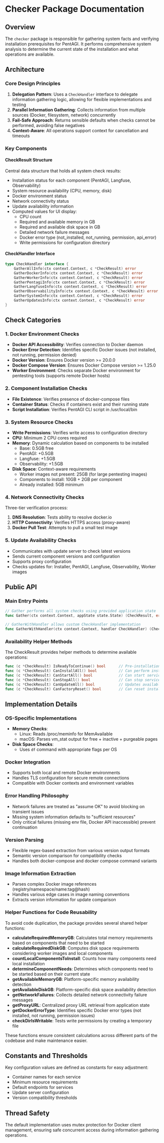 # Checker Package Documentation

## Overview

The `checker` package is responsible for gathering system facts and verifying installation prerequisites for PentAGI. It performs comprehensive system analysis to determine the current state of the installation and what operations are available.

## Architecture

### Core Design Principles

1. **Delegation Pattern**: Uses a `CheckHandler` interface to delegate information gathering logic, allowing for flexible implementations and testing
2. **Parallel Information Gathering**: Collects information from multiple sources (Docker, filesystem, network) concurrently
3. **Fail-Safe Approach**: Returns sensible defaults when checks cannot be performed, avoiding false negatives
4. **Context-Aware**: All operations support context for cancellation and timeouts

### Key Components

#### CheckResult Structure
Central data structure that holds all system check results:
- Installation status for each component (PentAGI, Langfuse, Observability)
- System resource availability (CPU, memory, disk)
- Docker environment status
- Network connectivity status
- Update availability information
- Computed values for UI display:
  - CPU count
  - Required and available memory in GB
  - Required and available disk space in GB
  - Detailed network failure messages
  - Docker error type (not_installed, not_running, permission, api_error)
  - Write permissions for configuration directory

#### CheckHandler Interface
```go
type CheckHandler interface {
    GatherAllInfo(ctx context.Context, c *CheckResult) error
    GatherDockerInfo(ctx context.Context, c *CheckResult) error
    GatherWorkerInfo(ctx context.Context, c *CheckResult) error
    GatherPentagiInfo(ctx context.Context, c *CheckResult) error
    GatherLangfuseInfo(ctx context.Context, c *CheckResult) error
    GatherObservabilityInfo(ctx context.Context, c *CheckResult) error
    GatherSystemInfo(ctx context.Context, c *CheckResult) error
    GatherUpdatesInfo(ctx context.Context, c *CheckResult) error
}
```

## Check Categories

### 1. Docker Environment Checks
- **Docker API Accessibility**: Verifies connection to Docker daemon
- **Docker Error Detection**: Identifies specific Docker issues (not installed, not running, permission denied)
- **Docker Version**: Ensures Docker version >= 20.0.0
- **Docker Compose Version**: Ensures Docker Compose version >= 1.25.0
- **Worker Environment**: Checks separate Docker environment for pentesting tools (supports remote Docker hosts)

### 2. Component Installation Checks
- **File Existence**: Verifies presence of docker-compose files
- **Container Status**: Checks if containers exist and their running state
- **Script Installation**: Verifies PentAGI CLI script in /usr/local/bin

### 3. System Resource Checks
- **Write Permissions**: Verifies write access to configuration directory
- **CPU**: Minimum 2 CPU cores required
- **Memory**: Dynamic calculation based on components to be installed
  - Base: 0.5GB free
  - PentAGI: +0.5GB
  - Langfuse: +1.5GB
  - Observability: +1.5GB
- **Disk Space**: Context-aware requirements
  - Worker images not present: 25GB (for large pentesting images)
  - Components to install: 10GB + 2GB per component
  - Already installed: 5GB minimum

### 4. Network Connectivity Checks
Three-tier verification process:
1. **DNS Resolution**: Tests ability to resolve docker.io
2. **HTTP Connectivity**: Verifies HTTPS access (proxy-aware)
3. **Docker Pull Test**: Attempts to pull a small test image

### 5. Update Availability Checks
- Communicates with update server to check latest versions
- Sends current component versions and configuration
- Supports proxy configuration
- Checks updates for: Installer, PentAGI, Langfuse, Observability, Worker images

## Public API

### Main Entry Points
```go
// Gather performs all system checks using provided application state
func Gather(ctx context.Context, appState state.State) (CheckResult, error)

// GatherWithHandler allows custom CheckHandler implementation
func GatherWithHandler(ctx context.Context, handler CheckHandler) (CheckResult, error)
```

### Availability Helper Methods
The CheckResult provides helper methods to determine available operations:
```go
func (c *CheckResult) IsReadyToContinue() bool      // Pre-installation checks passed
func (c *CheckResult) CanInstallAll() bool          // Can perform installation
func (c *CheckResult) CanStartAll() bool            // Can start services
func (c *CheckResult) CanStopAll() bool             // Can stop services
func (c *CheckResult) CanUpdateAll() bool           // Updates available
func (c *CheckResult) CanFactoryReset() bool        // Can reset installation
```

## Implementation Details

### OS-Specific Implementations
- **Memory Checks**:
  - Linux: Reads /proc/meminfo for MemAvailable
  - macOS: Parses vm_stat output for free + inactive + purgeable pages
- **Disk Space Checks**:
  - Uses `df` command with appropriate flags per OS

### Docker Integration
- Supports both local and remote Docker environments
- Handles TLS configuration for secure remote connections
- Compatible with Docker contexts and environment variables

### Error Handling Philosophy
- Network failures are treated as "assume OK" to avoid blocking on transient issues
- Missing system information defaults to "sufficient resources"
- Only critical failures (missing env file, Docker API inaccessible) prevent continuation

### Version Parsing
- Flexible regex-based extraction from various version output formats
- Semantic version comparison for compatibility checks
- Handles both docker-compose and docker compose command variants

### Image Information Extraction
- Parses complex Docker image references (registry/namespace/name:tag@hash)
- Handles various edge cases in image naming conventions
- Extracts version information for update comparison

### Helper Functions for Code Reusability
To avoid code duplication, the package provides several shared helper functions:

- **calculateRequiredMemoryGB**: Calculates total memory requirements based on components that need to be started
- **calculateRequiredDiskGB**: Computes disk space requirements considering worker images and local components
- **countLocalComponentsToInstall**: Counts how many components need local installation
- **determineComponentNeeds**: Determines which components need to be started based on their current state
- **getAvailableMemoryGB**: Platform-specific memory availability detection
- **getAvailableDiskGB**: Platform-specific disk space availability detection
- **getNetworkFailures**: Collects detailed network connectivity failure messages
- **getProxyURL**: Centralized proxy URL retrieval from application state
- **getDockerErrorType**: Identifies specific Docker error types (not installed, not running, permission issues)
- **checkDirIsWritable**: Tests write permissions by creating a temporary file

These functions ensure consistent calculations across different parts of the codebase and make maintenance easier.

## Constants and Thresholds

Key configuration values are defined as constants for easy adjustment:
- Container names for each service
- Minimum resource requirements
- Default endpoints for services
- Update server configuration
- Version compatibility thresholds

## Thread Safety

The default implementation uses mutex protection for Docker client management, ensuring safe concurrent access during information gathering operations.
